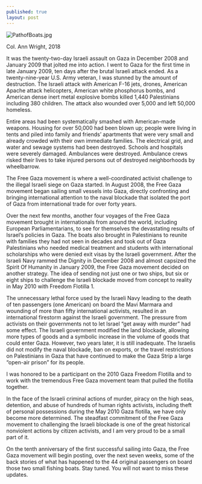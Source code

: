 ```yaml
---
published: true
layout: post
---
```

![PathofBoats.jpg]({{site.baseurl}}/images/PathofBoats.jpg) 

Col. Ann Wright, 2018

It was the twenty-two-day Israeli assault on Gaza in December 2008 and January 2009 that jolted me into action. I went to Gaza for the first time in late January 2009, ten days after the brutal Israeli attack ended. As a twenty-nine-year U.S. Army veteran, I was stunned by the amount of destruction. The Israeli attack with American F-16 jets, drones, American Apache attack helicopters, American white phosphorus bombs, and American dense inert metal explosive bombs killed 1,440 Palestinians including 380 children. The attack also wounded over 5,000 and left 50,000 homeless.

Entire areas had been systematically smashed with American–made weapons. Housing for over 50,000 had been blown up; people were living in tents and piled into family and friends’ apartments that were very small and already crowded with their own immediate families. The electrical grid, and water and sewage systems had been destroyed. Schools and hospitals were severely damaged. Ambulances were destroyed. Ambulance crews risked their lives to take injured persons out of destroyed neighborhoods by wheelbarrow.

The Free Gaza movement is where a well-coordinated activist challenge to the illegal Israeli siege on Gaza started. In August 2008, the Free Gaza movement began sailing small vessels into Gaza, directly confronting and bringing international attention to the naval blockade that isolated the port of Gaza from international trade for over forty years. 

Over the next few months, another four voyages of the Free Gaza movement brought in internationals from around the world, including European Parliamentarians, to see for themselves the devastating results of Israel’s policies in Gaza. The boats also brought in Palestinians to reunite with families they had not seen in decades and took out of Gaza Palestinians who needed medical treatment and students with international scholarships who were denied exit visas by the Israeli government. After the Israeli Navy rammed the Dignity in December 2008 and almost capsized the Spirit Of Humanity in January 2009, the Free Gaza movement decided on another strategy. The idea of sending not just one or two ships, but six or eight ships to challenge the Israeli blockade moved from concept to reality in May 2010 with Freedom Flotilla 1.

The unnecessary lethal force used by the Israeli Navy leading to the death of ten passengers (one American) on board the Mavi Marmara and wounding of more than fifty international activists, resulted in an international firestorm against the Israeli government. The pressure from activists on their governments not to let Israel “get away with murder” had some effect. The Israeli government modified the land blockade, allowing more types of goods and a symbolic increase in the volume of goods that could enter Gaza. However, two years later, it is still inadequate. The Israelis did not modify the naval blockade, ban on exports, or the travel restrictions on Palestinians in Gaza that have continued to make the Gaza Strip a large “open-air prison” for its people.

I was honored to be a participant on the 2010 Gaza Freedom Flotilla and to work with the tremendous Free Gaza movement team that pulled the flotilla together.

In the face of the Israeli criminal actions of murder, piracy on the high seas, detention, and abuse of hundreds of human rights activists, including theft of personal possessions during the May 2010 Gaza flotilla, we have only become more determined. The steadfast commitment of the Free Gaza movement to challenging the Israeli blockade is one of the great historical nonviolent actions by citizen activists, and I am very proud to be a small part of it.

On the tenth anniversary of the first successful sailing into Gaza, the Free Gaza movement will begin posting, over the next seven weeks, some of the back stories of what has happened to the 44 original passengers on board those two small fishing boats. Stay tuned. You will not want to miss these updates. 


